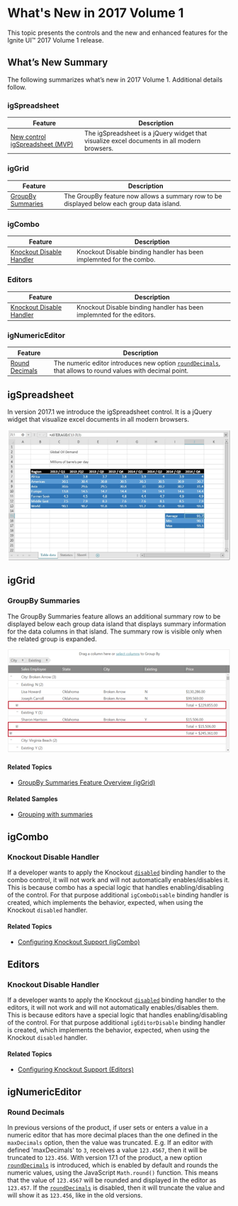 ﻿<!--
|metadata|
{
    "fileName": "whats-new-in-2017-volume1",
    "controlName": [],
    "tags": []
}
|metadata|
-->

# What's New in 2017 Volume 1

This topic presents the controls and the new and enhanced features for the Ignite UI™ 2017 Volume 1 release.


## What’s New Summary

The following summarizes what’s new in 2017 Volume 1. Additional details follow.

### igSpreadsheet

Feature | Description
---|---
[New control igSpreadsheet (MVP)](#spreadsheet)| The igSpreadsheet is a jQuery widget that visualize excel documents in all modern browsers.

### igGrid

Feature | Description
---|---
[GroupBy Summaries](#groupSummaries)| The GroupBy feature now allows a summary row to be displayed below each group data island.

### igCombo

Feature | Description
---|---
[Knockout Disable Handler](#comboKnockoutDisable)| Knockout Disable binding handler has been implemnted for the combo.

### Editors

Feature | Description
---|---
[Knockout Disable Handler](#editorsKnockoutDisable)| Knockout Disable binding handler has been implemnted for the editors.
### igNumericEditor

Feature | Description
---|---
[Round Decimals](#roundDecimals)| The numeric editor introduces new option [`roundDecimals`](ui.ignumericeditor#options:roundDecimals), that allows to round values with decimal point.

## <a id="spreadsheet"></a>igSpreadsheet

In version 2017.1 we introduce the igSpreadsheet control. It is a jQuery widget that visualize excel documents in all modern browsers.

![](images/spreadsheet.png)

## igGrid

### <a id="groupSummaries"></a> GroupBy Summaries

The GroupBy Summaries feature allows an additional summary row to be displayed below each group data island that displays summary information for the data columns in that island. The summary row is visible only when the related group is expanded.

![](images/group-summaries.png)

#### Related Topics
-   [GroupBy Summaries Feature Overview (igGrid)](igGrid-GroupBy-Summaries.html)

#### Related Samples
-   [Grouping with summaries](%%SamplesUrl%%/grid/grouping)

## igCombo

### <a id="comboKnockoutDisable"></a> Knockout Disable Handler

If a developer wants to apply the Knockout [`disabled`](http://knockoutjs.com/documentation/disable-binding.html) binding handler to the combo control, it will not work and will not automatically enables/disables it. This is because combo has a special logic that handles enabling/disabling of the control. For that purpose additional `igComboDisable` binding handler is created, which implements the behavior, expected, when using the Knockout `disabled` handler.

#### Related Topics
-   [Configuring Knockout Support (igCombo)](igCombo-KnockoutJS-Support.html#)

## Editors

### <a id="editorsKnockoutDisable"></a> Knockout Disable Handler

If a developer wants to apply the Knockout [`disabled`](http://knockoutjs.com/documentation/disable-binding.html) binding handler to the editors, it will not work and will not automatically enables/disables them. This is because editors have a special logic that handles enabling/disabling of the control. For that purpose additional `igEditorDisable` binding handler is created, which implements the behavior, expected, when using the Knockout `disabled` handler.

#### Related Topics
-   [Configuring Knockout Support (Editors)](Configuring-Knockout-Support-%28Editors%29.html)
## igNumericEditor

### <a id="roundDecimals"></a> Round Decimals

In previous versions of the product, if user sets or enters a value in a numeric editor that has more decimal places than the one defined in the `maxDecimals` option, then the value was truncated. E.g. If an editor with defined 'maxDecimals' to `3`, receives a value `123.4567`, then it will be truncated to `123.456`. With version 17.1 of the product, a new option [`roundDecimals`](ui.ignumericeditor#options:roundDecimals) is introduced, which is enabled by default and rounds the numeric values, using the JavaScript `Math.round()` function. This means that the value of `123.4567` will be rounded and displayed in the editor as `123.457`. If the [`roundDecimals`](ui.ignumericeditor#options:roundDecimals) is disabled, then it will truncate the value and will show it as `123.456`, like in the old versions.
